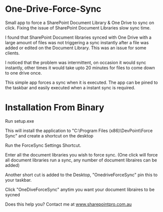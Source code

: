 # One-Drive-Force-Sync
Small app to force a SharePoint Document Library & One Drive to sync on click. Fixing the issue of SharePoint Document Libraries slow sync time.

I found that SharePoint Document libraries synced with One Drive with a large amount of files was not triggering a sync instantly after a file was added or edited on the Document Library.
This was an issue for some clients.

I noticed that the problem was intermittent, on occasion it would sync instantly, other times it would take upto 20 minutes for files to come down to one drive once.

This simple app forces a sync when it is executed. The app can be pined to the taskbar and easily executed when a instant sync is required.

# Installation From Binary
Run setup.exe

This will install the application to "C:\Program Files (x86)\DevPoint\Force Sync" and create a shortcut on the desktop

Run the ForceSync Settings Shortcut.

Enter all the document libraries you wish to force sync. (One click will force all document libraries run a sync, any number of document libraires can be added)

Another short cut is added to the Desktop, "OnedriveForceSync" pin this to your taskbar. 

Click "OneDiveForceSync" anytim you want your document libraires to be sycned

Does this help you? Contact me at www.sharepointpro.com.au 
